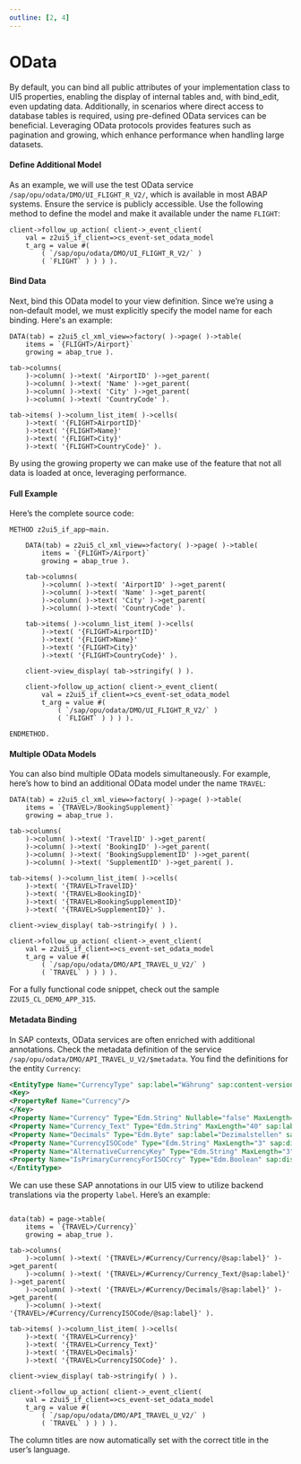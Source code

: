 ```yaml
---
outline: [2, 4]
---
```

# OData

By default, you can bind all public attributes of your implementation class to UI5 properties, enabling the display of internal tables and, with bind_edit, even updating data. Additionally, in scenarios where direct access to database tables is required, using pre-defined OData services can be beneficial. Leveraging OData protocols provides features such as pagination and growing, which enhance performance when handling large datasets.

#### Define Additional Model
As an example, we will use the test OData service `/sap/opu/odata/DMO/UI_FLIGHT_R_V2/`, which is available in most ABAP systems. Ensure the service is publicly accessible. Use the following method to define the model and make it available under the name `FLIGHT`:
```abap
client->follow_up_action( client->_event_client(
    val = z2ui5_if_client=>cs_event-set_odata_model
    t_arg = value #(
        ( `/sap/opu/odata/DMO/UI_FLIGHT_R_V2/` )
        ( `FLIGHT` ) ) ) ).
```
#### Bind Data
Next, bind this OData model to your view definition. Since we’re using a non-default model, we must explicitly specify the model name for each binding. Here's an example:
```abap
DATA(tab) = z2ui5_cl_xml_view=>factory( )->page( )->table(
    items = `{FLIGHT>/Airport}`
    growing = abap_true ).

tab->columns(
    )->column( )->text( 'AirportID' )->get_parent(
    )->column( )->text( 'Name' )->get_parent(
    )->column( )->text( 'City' )->get_parent(
    )->column( )->text( 'CountryCode' ).
 
tab->items( )->column_list_item( )->cells(
    )->text( '{FLIGHT>AirportID}'
    )->text( '{FLIGHT>Name}'
    )->text( '{FLIGHT>City}'
    )->text( '{FLIGHT>CountryCode}' ).
```
By using the growing property we can make use of the feature that not all data is loaded at once, leveraging performance.

#### Full Example
Here’s the complete source code:
```abap
METHOD z2ui5_if_app~main.
  
    DATA(tab) = z2ui5_cl_xml_view=>factory( )->page( )->table(
        items = `{FLIGHT>/Airport}`
        growing = abap_true ).

    tab->columns(
        )->column( )->text( 'AirportID' )->get_parent(
        )->column( )->text( 'Name' )->get_parent(
        )->column( )->text( 'City' )->get_parent(
        )->column( )->text( 'CountryCode' ).
 
    tab->items( )->column_list_item( )->cells(
        )->text( '{FLIGHT>AirportID}'
        )->text( '{FLIGHT>Name}'
        )->text( '{FLIGHT>City}'
        )->text( '{FLIGHT>CountryCode}' ).

    client->view_display( tab->stringify( ) ).

    client->follow_up_action( client->_event_client(
        val = z2ui5_if_client=>cs_event-set_odata_model
        t_arg = value #(
            ( `/sap/opu/odata/DMO/UI_FLIGHT_R_V2/` )
            ( `FLIGHT` ) ) ) ).
 
ENDMETHOD.
```

#### Multiple OData Models
You can also bind multiple OData models simultaneously. For example, here’s how to bind an additional OData model under the name `TRAVEL`:
```abap
DATA(tab) = z2ui5_cl_xml_view=>factory( )->page( )->table(
    items = `{TRAVEL>/BookingSupplement}`
    growing = abap_true ).

tab->columns(
    )->column( )->text( 'TravelID' )->get_parent(
    )->column( )->text( 'BookingID' )->get_parent(
    )->column( )->text( 'BookingSupplementID' )->get_parent(
    )->column( )->text( 'SupplementID' )->get_parent( ).

tab->items( )->column_list_item( )->cells(
    )->text( '{TRAVEL>TravelID}'
    )->text( '{TRAVEL>BookingID}'
    )->text( '{TRAVEL>BookingSupplementID}'
    )->text( '{TRAVEL>SupplementID}' ).

client->view_display( tab->stringify( ) ).

client->follow_up_action( client->_event_client(
    val = z2ui5_if_client=>cs_event-set_odata_model
    t_arg = value #(
        ( `/sap/opu/odata/DMO/API_TRAVEL_U_V2/` )
        ( `TRAVEL` ) ) ) ).  
```
For a fully functional code snippet, check out the sample `Z2UI5_CL_DEMO_APP_315`.

#### Metadata Binding
In SAP contexts, OData services are often enriched with additional annotations. Check the metadata definition of the service `/sap/opu/odata/DMO/API_TRAVEL_U_V2/$metadata`. You find the definitions for the entity `Currency`:
```xml
<EntityType Name="CurrencyType" sap:label="Währung" sap:content-version="1">
<Key>
<PropertyRef Name="Currency"/>
</Key>
<Property Name="Currency" Type="Edm.String" Nullable="false" MaxLength="5" sap:display-format="UpperCase" sap:text="Currency_Text" sap:label="Währung" sap:quickinfo="Währungsschlüssel" sap:semantics="currency-code"/>
<Property Name="Currency_Text" Type="Edm.String" MaxLength="40" sap:label="Beschreibung" sap:creatable="false" sap:updatable="false"/>
<Property Name="Decimals" Type="Edm.Byte" sap:label="Dezimalstellen" sap:quickinfo="Anzahl Dezimalstellen"/>
<Property Name="CurrencyISOCode" Type="Edm.String" MaxLength="3" sap:display-format="UpperCase" sap:label="ISO-Code" sap:quickinfo="ISO-Währungscode"/>
<Property Name="AlternativeCurrencyKey" Type="Edm.String" MaxLength="3" sap:display-format="UpperCase" sap:label="Alternativschlüssel" sap:quickinfo="Alternativer Schlüssel"/>
<Property Name="IsPrimaryCurrencyForISOCrcy" Type="Edm.Boolean" sap:display-format="UpperCase" sap:label="primär" sap:quickinfo="primärer SAP-Währungscode zum ISO-Code"/>
</EntityType>
```
We can use these SAP annotations in our UI5 view to utilize backend translations via the property `label`. Here’s an example:
```abap

data(tab) = page->table(
    items = `{TRAVEL>/Currency}`
    growing = abap_true ).

tab->columns(
    )->column( )->text( '{TRAVEL>/#Currency/Currency/@sap:label}' )->get_parent(
    )->column( )->text( '{TRAVEL>/#Currency/Currency_Text/@sap:label}' )->get_parent(
    )->column( )->text( '{TRAVEL>/#Currency/Decimals/@sap:label}' )->get_parent(
    )->column( )->text( '{TRAVEL>/#Currency/CurrencyISOCode/@sap:label}' ).

tab->items( )->column_list_item( )->cells(
    )->text( '{TRAVEL>Currency}'
    )->text( '{TRAVEL>Currency_Text}'
    )->text( '{TRAVEL>Decimals}'
    )->text( '{TRAVEL>CurrencyISOCode}' ).

client->view_display( tab->stringify( ) ).

client->follow_up_action( client->_event_client(
    val = z2ui5_if_client=>cs_event-set_odata_model
    t_arg = value #(
        ( `/sap/opu/odata/DMO/API_TRAVEL_U_V2/` )
        ( `TRAVEL` ) ) ) ).  
```
The column titles are now automatically set with the correct title in the user’s language.
